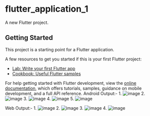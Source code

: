 # flutter_application_1

A new Flutter project.

## Getting Started

This project is a starting point for a Flutter application.

A few resources to get you started if this is your first Flutter project:

- [Lab: Write your first Flutter app](https://docs.flutter.dev/get-started/codelab)
- [Cookbook: Useful Flutter samples](https://docs.flutter.dev/cookbook)

For help getting started with Flutter development, view the
[online documentation](https://docs.flutter.dev/), which offers tutorials,
samples, guidance on mobile development, and a full API reference.
Android Output:-
1.
![image](https://github.com/suyash-jathar/hidocdr_task/assets/106230225/ec545866-d081-411a-85af-1c16648f8790)
2.
![image](https://github.com/suyash-jathar/hidocdr_task/assets/106230225/3e624d65-30c1-4c33-962e-298e49a2b35e)
3.
![image](https://github.com/suyash-jathar/hidocdr_task/assets/106230225/14c10798-bf4a-4f84-83c9-8ad03fddf021)
4.
![image](https://github.com/suyash-jathar/hidocdr_task/assets/106230225/3c0cfd9e-2298-459b-9b10-466093138e25)
5.
![image](https://github.com/suyash-jathar/hidocdr_task/assets/106230225/fd721738-927d-41cc-9c93-b34165177a54)

Web Output:- 
1.
![image](https://github.com/suyash-jathar/hidocdr_task/assets/106230225/70ed6d42-e15b-4098-8314-69a675cdb4af)
2.
![image](https://github.com/suyash-jathar/hidocdr_task/assets/106230225/318d0bc6-5f53-47dc-800d-21dcc8a5feb0)
3.
![image](https://github.com/suyash-jathar/hidocdr_task/assets/106230225/65c77b44-3560-4967-9456-09d8c7ab5cd3)
4.
![image](https://github.com/suyash-jathar/hidocdr_task/assets/106230225/bbf13f1c-6bff-4334-936a-bf155eaae866)
